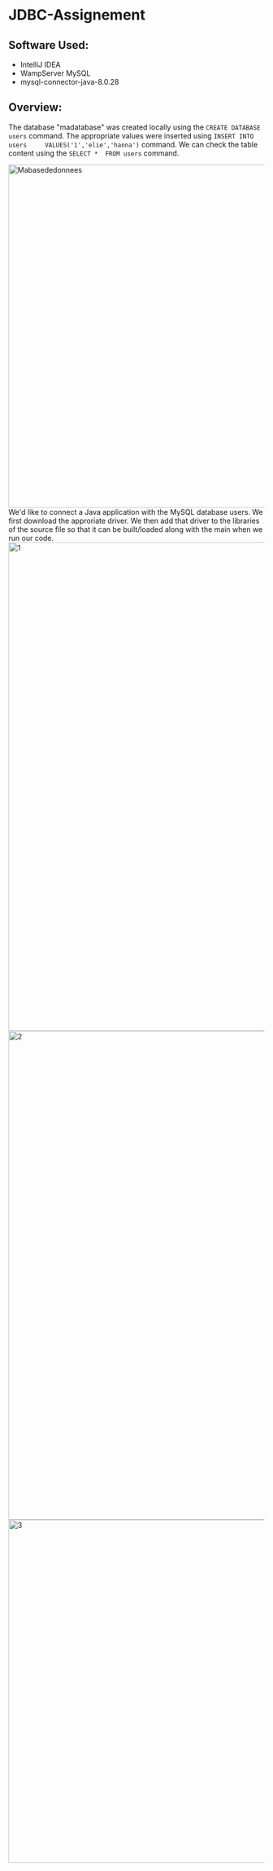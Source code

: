 # JDBC-Assignement
## Software Used:
  - IntelliJ IDEA
  - WampServer MySQL
  - mysql-connector-java-8.0.28
## Overview:
  The database "madatabase" was created locally using the `CREATE DATABASE users` command. The appropriate values were inserted using `INSERT INTO users     VALUES('1','elie','hanna')` command. We can check the table content using the `SELECT *  FROM users` command. 

  <img width="674" alt="Mabasededonnees" src="https://user-images.githubusercontent.com/92988830/151717620-ff0d0034-efe7-4f73-baaa-f118ea3f9c51.png">
  We'd like to connect a Java application with the MySQL database users. We first download the approriate driver. We then add that driver to the libraries of the source file so that it can be built/loaded along with the main when we run our code.
  
  
  <img width="960" alt="1" src="https://user-images.githubusercontent.com/92988830/151717613-6d56dd2a-d59e-48a6-8055-35ca84df2af2.png">
  

  <img width="960" alt="2" src="https://user-images.githubusercontent.com/92988830/151717675-4921d69f-0278-4f6f-b46c-dc65378a1532.png">
  <img width="674" alt="3" src="https://user-images.githubusercontent.com/92988830/151717677-aca9ced3-9507-4215-9df9-8e3712e7277f.png">
